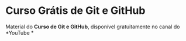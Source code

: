 # Curso Grátis de Git e GitHub
Material do **Curso de Git e GitHub**, disponível gratuitamente no canal do *YouTube *
